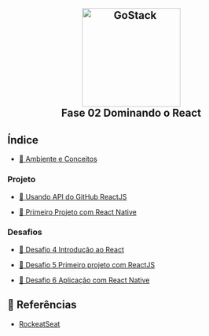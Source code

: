 <h2 align="center" >
  <img alt="GoStack" src="https://blog.hariken.co/wp-content/uploads/2019/03/react-logo.png" width="200px" /> <br/>
  Fase 02 Dominando o React
</h2>

## Índice

- [:book: Ambiente e Conceitos](https://github.com/kaellandrade/GoStack_Bootcamp/tree/main/Fase02_DominandoReact/modulo04)

### Projeto
- [:book: Usando API do GitHub ReactJS](https://github.com/kaellandrade/GoStack_Bootcamp/tree/main/Fase02_DominandoReact/modulo05)

- [:book: Primeiro Projeto com React Native](https://github.com/kaellandrade/GoStack_Bootcamp/tree/main/Fase02_DominandoReact/modulo06)


### Desafios

- [ :bookmark_tabs: Desafio 4 Introdução ao React](https://github.com/kaellandrade/GoStack_Bootcamp/tree/main/Fase02_DominandoReact/desafio4)

- [ :bookmark_tabs: Desafio 5 Primeiro projeto com ReactJS](https://github.com/kaellandrade/GoStack_Bootcamp/tree/main/Fase02_DominandoReact/desafio5)

- [ :bookmark_tabs: Desafio 6 Aplicação com React Native](https://github.com/kaellandrade/GoStack_Bootcamp/tree/main/Fase02_DominandoReact/desafio06)

## :memo: Referências

- [RockeatSeat](https://www.rocketseat.com.br/)

